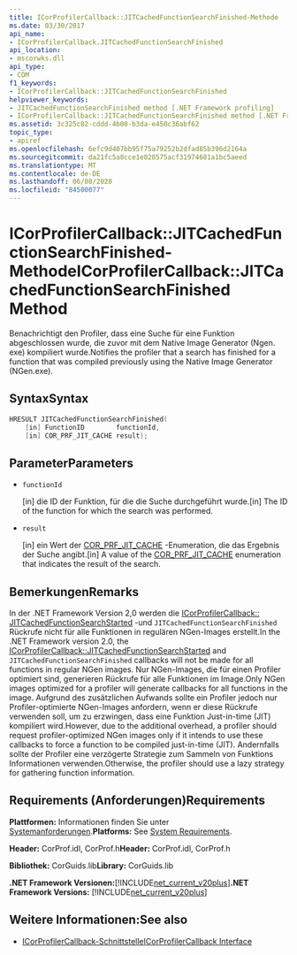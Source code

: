 ```yaml
---
title: ICorProfilerCallback::JITCachedFunctionSearchFinished-Methode
ms.date: 03/30/2017
api_name:
- ICorProfilerCallback.JITCachedFunctionSearchFinished
api_location:
- mscorwks.dll
api_type:
- COM
f1_keywords:
- ICorProfilerCallback::JITCachedFunctionSearchFinished
helpviewer_keywords:
- JITCachedFunctionSearchFinished method [.NET Framework profiling]
- ICorProfilerCallback::JITCachedFunctionSearchFinished method [.NET Framework profiling]
ms.assetid: 3c325c82-cddd-4b00-b3da-e450c36abf62
topic_type:
- apiref
ms.openlocfilehash: 6efc9d407bb95f75a79252b2dfad85b396d2164a
ms.sourcegitcommit: da21fc5a8cce1e028575acf31974681a1bc5aeed
ms.translationtype: MT
ms.contentlocale: de-DE
ms.lasthandoff: 06/08/2020
ms.locfileid: "84500077"
---
```

# <a name="icorprofilercallbackjitcachedfunctionsearchfinished-method"></a><span data-ttu-id="da389-102">ICorProfilerCallback::JITCachedFunctionSearchFinished-Methode</span><span class="sxs-lookup"><span data-stu-id="da389-102">ICorProfilerCallback::JITCachedFunctionSearchFinished Method</span></span>
<span data-ttu-id="da389-103">Benachrichtigt den Profiler, dass eine Suche für eine Funktion abgeschlossen wurde, die zuvor mit dem Native Image Generator (Ngen. exe) kompiliert wurde.</span><span class="sxs-lookup"><span data-stu-id="da389-103">Notifies the profiler that a search has finished for a function that was compiled previously using the Native Image Generator (NGen.exe).</span></span>  
  
## <a name="syntax"></a><span data-ttu-id="da389-104">Syntax</span><span class="sxs-lookup"><span data-stu-id="da389-104">Syntax</span></span>  
  
```cpp  
HRESULT JITCachedFunctionSearchFinished(  
    [in] FunctionID        functionId,  
    [in] COR_PRF_JIT_CACHE result);  
```  
  
## <a name="parameters"></a><span data-ttu-id="da389-105">Parameter</span><span class="sxs-lookup"><span data-stu-id="da389-105">Parameters</span></span>

- `functionId`

  <span data-ttu-id="da389-106">\[in] die ID der Funktion, für die die Suche durchgeführt wurde.</span><span class="sxs-lookup"><span data-stu-id="da389-106">\[in] The ID of the function for which the search was performed.</span></span>

- `result`

  <span data-ttu-id="da389-107">\[in] ein Wert der [COR_PRF_JIT_CACHE](cor-prf-jit-cache-enumeration.md) -Enumeration, die das Ergebnis der Suche angibt.</span><span class="sxs-lookup"><span data-stu-id="da389-107">\[in] A value of the [COR_PRF_JIT_CACHE](cor-prf-jit-cache-enumeration.md) enumeration that indicates the result of the search.</span></span>

## <a name="remarks"></a><span data-ttu-id="da389-108">Bemerkungen</span><span class="sxs-lookup"><span data-stu-id="da389-108">Remarks</span></span>  
 <span data-ttu-id="da389-109">In der .NET Framework Version 2,0 werden die [ICorProfilerCallback:: JITCachedFunctionSearchStarted](icorprofilercallback-jitcachedfunctionsearchstarted-method.md) -und `JITCachedFunctionSearchFinished` Rückrufe nicht für alle Funktionen in regulären NGen-Images erstellt.</span><span class="sxs-lookup"><span data-stu-id="da389-109">In the .NET Framework version 2.0, the [ICorProfilerCallback::JITCachedFunctionSearchStarted](icorprofilercallback-jitcachedfunctionsearchstarted-method.md) and `JITCachedFunctionSearchFinished` callbacks will not be made for all functions in regular NGen images.</span></span> <span data-ttu-id="da389-110">Nur NGen-Images, die für einen Profiler optimiert sind, generieren Rückrufe für alle Funktionen im Image.</span><span class="sxs-lookup"><span data-stu-id="da389-110">Only NGen images optimized for a profiler will generate callbacks for all functions in the image.</span></span> <span data-ttu-id="da389-111">Aufgrund des zusätzlichen Aufwands sollte ein Profiler jedoch nur Profiler-optimierte NGen-Images anfordern, wenn er diese Rückrufe verwenden soll, um zu erzwingen, dass eine Funktion Just-in-time (JIT) kompiliert wird.</span><span class="sxs-lookup"><span data-stu-id="da389-111">However, due to the additional overhead, a profiler should request profiler-optimized NGen images only if it intends to use these callbacks to force a function to be compiled just-in-time (JIT).</span></span> <span data-ttu-id="da389-112">Andernfalls sollte der Profiler eine verzögerte Strategie zum Sammeln von Funktions Informationen verwenden.</span><span class="sxs-lookup"><span data-stu-id="da389-112">Otherwise, the profiler should use a lazy strategy for gathering function information.</span></span>  
  
## <a name="requirements"></a><span data-ttu-id="da389-113">Requirements (Anforderungen)</span><span class="sxs-lookup"><span data-stu-id="da389-113">Requirements</span></span>  
 <span data-ttu-id="da389-114">**Plattformen:** Informationen finden Sie unter [Systemanforderungen](../../get-started/system-requirements.md).</span><span class="sxs-lookup"><span data-stu-id="da389-114">**Platforms:** See [System Requirements](../../get-started/system-requirements.md).</span></span>  
  
 <span data-ttu-id="da389-115">**Header:** CorProf.idl, CorProf.h</span><span class="sxs-lookup"><span data-stu-id="da389-115">**Header:** CorProf.idl, CorProf.h</span></span>  
  
 <span data-ttu-id="da389-116">**Bibliothek:** CorGuids.lib</span><span class="sxs-lookup"><span data-stu-id="da389-116">**Library:** CorGuids.lib</span></span>  
  
 <span data-ttu-id="da389-117">**.NET Framework Versionen:**[!INCLUDE[net_current_v20plus](../../../../includes/net-current-v20plus-md.md)]</span><span class="sxs-lookup"><span data-stu-id="da389-117">**.NET Framework Versions:** [!INCLUDE[net_current_v20plus](../../../../includes/net-current-v20plus-md.md)]</span></span>  
  
## <a name="see-also"></a><span data-ttu-id="da389-118">Weitere Informationen:</span><span class="sxs-lookup"><span data-stu-id="da389-118">See also</span></span>

- [<span data-ttu-id="da389-119">ICorProfilerCallback-Schnittstelle</span><span class="sxs-lookup"><span data-stu-id="da389-119">ICorProfilerCallback Interface</span></span>](icorprofilercallback-interface.md)
